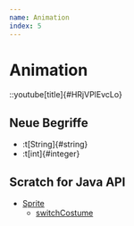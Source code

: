 ```yaml
---
name: Animation
index: 5
---
```


# Animation

::youtube[title]{#HRjVPlEvcLo}

## Neue Begriffe

- :t[String]{#string}
- :t[int]{#integer}

## Scratch for Java API

- [Sprite](https://scratch4j.openpatch.org/de/reference/sprite)
    - [switchCostume](https://scratch4j.openpatch.org/de/reference/sprite/looks/switchCostume)